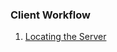 ### Client Workflow
1. [Locating the Server](https://github.com/MediaBrowser/MediaBrowser/wiki/Locating-the-Server)